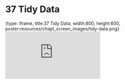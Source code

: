 # 37 Tidy Data
 
{type: iframe, title:37 Tidy Data, width:800, height:600, poster:resources/chapt_screen_images/tidy-data.png}
![](https://datatrail-jhu.github.io/DataTrail/no_toc/tidy-data.html)
 

 
